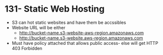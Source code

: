 # 131- Static Web Hosting
- S3 can hot static websites and have them be accssibles
- Website URL will be either
	- http://bucket-name.s3-website-aws-region.amazonaws.com
	- http://bucket-name.s3-website.aws-region.amazonaws.com
- Must have policy attached that allows public access- else will get HTTP 403 Forbidden